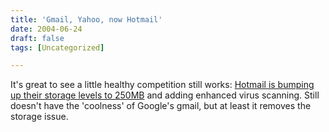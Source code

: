 ```yaml
---
title: 'Gmail, Yahoo, now Hotmail'
date: 2004-06-24
draft: false
tags: [Uncategorized]

---
```


It's great to see a little healthy competition still works: [Hotmail is bumping up their storage levels to 250MB](http://seattlepi.nwsource.com/local/aplocal_story.asp?category=6420&slug=Microsoft%20Hotmail) and adding enhanced virus scanning. Still doesn't have the 'coolness' of Google's gmail, but at least it removes the storage issue.